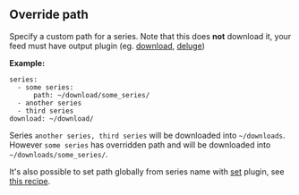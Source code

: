 ## Override path

Specify a custom path for a series. Note that this does **not** download it, your feed must have output plugin (eg. [download](/Plugins/download), [deluge](/Plugins/deluge))

**Example:**

```
series:
  - some series:
      path: ~/download/some_series/
  - another series
  - third series
download: ~/download/
```

Series `another series, third series` will be downloaded into `~/downloads`. However `some series` has overridden path and will be downloaded into `~/downloads/some_series/`.

It's also possible to set path globally from series name with [set](/Plugins/set) plugin, see [this recipe](/Cookbook/SetPath).